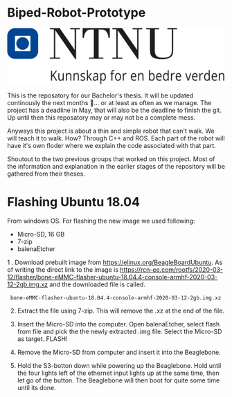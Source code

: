 # Biped-Robot-Prototype

![NTNU_logo](assets/NTNU_logo.png)

This is the reposatory for our Bachelor's thesis. It will be updated continously the next months :lying_face:... or at least as often as we manage. The project has a deadline in May, that will also be the deadline to finish the git. Up until then this reposatory may or may not be a complete mess.

Anyways this project is about a thin and simple robot that can't walk. We will teach it to walk. How? Through C++ and ROS. Each part of the robot will have it's own floder where we explain the code associated with that part. 

Shoutout to the two previous groups that worked on this project. Most of the information and explanation in the earlier stages of the repository will be gathered from their theses. 


# Flashing Ubuntu 18.04
From windows OS. For flashing the new image we used following:

* Micro-SD, 16 GB
* 7-zip
* balenaEtcher

1 . Download prebuilt image from https://elinux.org/BeagleBoardUbuntu. As of writing the direct link to the image is https://rcn-ee.com/rootfs/2020-03-12/flasher/bone-eMMC-flasher-ubuntu-18.04.4-console-armhf-2020-03-12-2gb.img.xz and the downloaded file is called.

```
 bone-eMMC-flasher-ubuntu-18.04.4-console-armhf-2020-03-12-2gb.img.xz
```
2. Extract the file using 7-zip. This will remove the .xz at the end of the file.

3. Insert the Micro-SD into the computer. Open balenaEtcher, select flash from file and pick the the newly extracted .img file. Select the Micro-SD as target. FLASH!

4. Remove the Micro-SD from computer and insert it into the Beaglebone.

5. Hold the S3-botton down while powering up the Beaglebone. Hold until the four lights left of the ethernet input lights up at the same time, then let go of the button. The Beaglebone will then boot for quite some time until its done.
